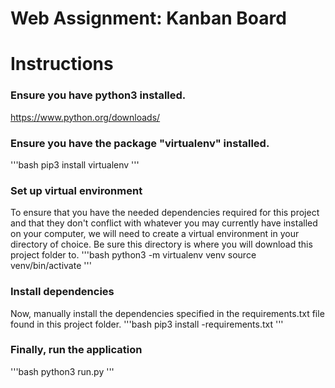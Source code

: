 # Web Assignment: Kanban Board

# Instructions
### Ensure you have python3 installed.
https://www.python.org/downloads/

### Ensure you have the package "virtualenv" installed.
'''bash
pip3 install virtualenv
'''

### Set up virtual environment
To ensure that you have the needed dependencies required for this project and that they don't conflict with whatever you may currently have installed on your computer, we will need to create a virtual environment in your directory of choice. Be sure this directory is where you will download this project folder to.
'''bash
python3 -m virtualenv venv
source venv/bin/activate
'''

### Install dependencies
Now, manually install the dependencies specified in the requirements.txt file found in this project folder.
'''bash
pip3 install -requirements.txt
'''

### Finally, run the application
'''bash
python3 run.py
'''
